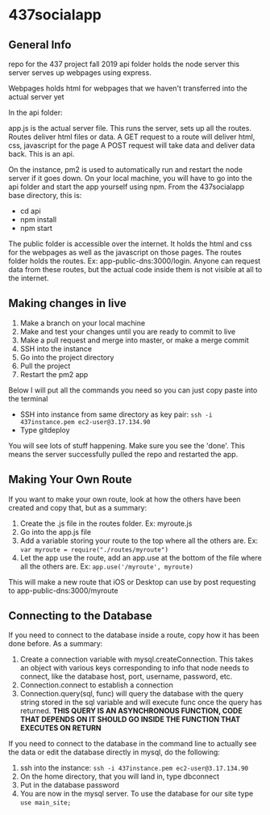 # 437socialapp

## General Info
repo for the 437 project fall 2019
api folder holds the node server
this server serves up webpages using express.

Webpages holds html for webpages that we haven't transferred into the actual server yet

In the api folder:

app.js is the actual server file. This runs the server, sets up all the routes.
Routes deliver html files or data.
A GET request to a route will deliver html, css, javascript for the page
A POST request will take data and deliver data back. This is an api.

On the instance, pm2 is used to automatically run and restart the node server if it goes down.
On your local machine, you will have to go into the api folder and start the app yourself using npm. From the 437socialapp base directory, this is:

- cd api
- npm install
- npm start 

The public folder is accessible over the internet. It holds the html and css for the webpages as well as the javascript on those pages.
The routes folder holds the routes. Ex: app-public-dns:3000/login. Anyone can request data from these routes, but the actual code inside them is not visible at all to the internet.

## Making changes in live

1. Make a branch on your local machine
2. Make and test your changes until you are ready to commit to live
3. Make a pull request and merge into master, or make a merge commit
4. SSH into the instance
5. Go into the project directory
6. Pull the project
7. Restart the pm2 app

Below I will put all the commands you need so you can just copy paste into the terminal

- SSH into instance from same directory as key pair: `ssh -i 437instance.pem ec2-user@3.17.134.90`
- Type gitdeploy

You will see lots of stuff happening. Make sure you see the 'done'. This means the server successfully pulled the repo and restarted the app.

## Making Your Own Route

If you want to make your own route, look at how the others have been created and copy that, but as a summary:

1. Create the .js file in the routes folder. Ex: myroute.js
2. Go into the app.js file
3. Add a variable storing your route to the top where all the others are. Ex: `var myroute = require("./routes/myroute")`
4. Let the app use the route, add an app.use at the bottom of the file where all the others are. Ex: `app.use('/myroute', myroute)`

This will make a new route that iOS or Desktop can use by post requesting to app-public-dns:3000/myroute

## Connecting to the Database
If you need to connect to the database inside a route, copy how it has been done before. As a summary:
1. Create a connection variable with mysql.createConnection. This takes an object with various keys corresponding to info that node needs to connect, like the database host, port, username, password, etc.
2. Connection.connect to establish a connection
3. Connection.query(sql, func) will query the database with the query string stored in the sql variable and will execute func once the query has returned. **THIS QUERY IS AN ASYNCHRONOUS FUNCTION, CODE THAT DEPENDS ON IT SHOULD GO INSIDE THE FUNCTION THAT EXECUTES ON RETURN**

If you need to connect to the database in the command line to actually see the data or edit the database directly in mysql, do the following:
1. ssh into the instance: `ssh -i 437instance.pem ec2-user@3.17.134.90`
2. On the home directory, that you will land in, type dbconnect
3. Put in the database password
4. You are now in the mysql server. To use the database for our site type `use main_site;`
